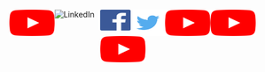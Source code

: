 <a href="https://www.youtube.com/channel/UC5TCo8gN5fILJ2sojGcOpxA"><img src="youtube_social_icon_red.png" alt="YouTube" align="left" height="48" width="82" ></a> 
<a href="http://linkedin.com/in/analupadhyay1998"><img src="Linkedin-Logo-2003–2011.png" alt="LinkedIn" align="left" height="50" width="82" ></a>
<a href="https://www.facebook.com/InnovationbyAnalupadhyay/"><img src="584ac2d03ac3a570f94a666d.png" alt="Facebook" align="left" height="38" width="55" ></a> 
<a href="https://twitter.com/InnovationInyou"><img src="580b57fcd9996e24bc43c53e.png" alt="Twitter" align="left" height="48" width="62" ></a> 
<a href="https://github.com/InnovationInyou"><img src="youtube_social_icon_red.png" alt="github" align="left" height="48" width="82" ></a> 
<a href="https://www.reddit.com/u/Creativeinsaan/?utm_source=share&utm_medium=ios_app&utm_name=iossmf"><img src="youtube_social_icon_red.png" alt="reddit" align="left" height="48" width="82" ></a>
<a href="https://instagram.com/innovationin_you?igshid=1fkp8yasn425p"><img src="youtube_social_icon_red.png" alt="Instagram" align="left" height="48" width="82" ></a> 
